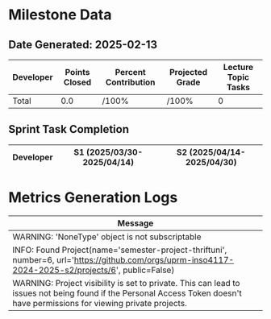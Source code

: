 # Milestone Data

## Date Generated: 2025-02-13
| Developer | Points Closed | Percent Contribution | Projected Grade | Lecture Topic Tasks |
| --------- | ------------- | -------------------- | --------------- | ------------------- |
| Total | 0.0 | /100% | /100% | 0 |


## Sprint Task Completion

| Developer | S1 (2025/03/30-2025/04/14) | S2 (2025/04/14-2025/04/30) |
|---|---|---|
# Metrics Generation Logs

| Message |
| ------- |
| WARNING: 'NoneType' object is not subscriptable |
| INFO: Found Project(name='semester-project-thriftuni', number=6, url='https://github.com/orgs/uprm-inso4117-2024-2025-s2/projects/6', public=False) |
| WARNING: Project visibility is set to private. This can lead to issues not being found if the Personal Access Token doesn't have permissions for viewing private projects. |
